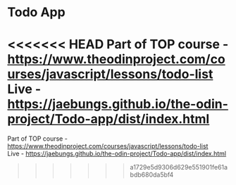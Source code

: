# Todo App
<<<<<<< HEAD
Part of TOP course - https://www.theodinproject.com/courses/javascript/lessons/todo-list
Live - https://jaebungs.github.io/the-odin-project/Todo-app/dist/index.html
=======
Part of TOP course - https://www.theodinproject.com/courses/javascript/lessons/todo-list  
Live - https://jaebungs.github.io/the-odin-project/Todo-app/dist/index.html

>>>>>>> a1729e5d9306d629e551901fe61abdb680da5bf4
